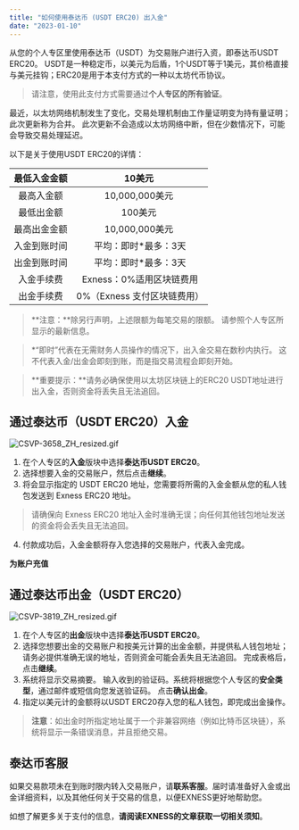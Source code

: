 ```yaml
---
title: "如何使用泰达币 (USDT ERC20) 出入金"
date: "2023-01-10"
---
```


从您的个人专区里使用泰达币（USDT）为交易账户进行入资，即泰达币USDT ERC20。 USDT是一种稳定币，以美元为后盾，1个USDT等于1美元，其价格直接与美元挂钩；ERC20是用于本支付方式的一种以太坊代币协议。

> 请注意，使用此支付方式需要通过**个人专区的所有验证**。

最近，以太坊网络机制发生了变化，交易处理机制由工作量证明变为持有量证明；此次更新称为合并。 此次更新不会造成以太坊网络中断，但在少数情况下，可能会导致交易处理延迟。

以下是关于使用USDT ERC20的详情：

| 最低入金金额 | 10美元&nbsp; |
|:------:|:----:|
| 最高入金额| 10,000,000美元&nbsp; |
| 最低出金额| 100美元&nbsp;|
| 最高出金金额 | 10,000,000美元&nbsp; |
| 入金到账时间 | 平均：即时*最多：3天|
| 出金到账时间 | 平均：即时*最多：3天|
| 入金手续费| Exness：0%适用区块链费用 |
| 出金手续费| 0%（Exness 支付区块链费用） |


> **注意：**除另行声明，上述限额为每笔交易的限额。 请参照个人专区所显示的最新信息。

> *“即时”代表在无需财务人员操作的情况下，出入金交易在数秒内执行。 这不代表入金/出金会即刻到账，而是指交易流程会即刻开始。

> **重要提示：**请务必确保使用以太坊区块链上的ERC20 USDT地址进行出入金，否则资金将丢失且无法追回。

## 通过泰达币（USDT ERC20）入金

![CSVP-3658_ZH_resized.gif](https://get.exness.help/hc/article_attachments/6814189805842)

1. 在个人专区的**入金**版块中选择**泰达币USDT ERC20**。
2. 选择想要入金的交易账户，然后点击**继续**。
3. 将会显示指定的 USDT ERC20 地址，您需要将所需的入金金额从您的私人钱包发送到 Exness ERC20 地址。

> 请确保向 Exness ERC20 地址入金时准确无误；向任何其他钱包地址发送的资金将会丢失且无法追回。

4. 付款成功后，入金金额将存入您选择的交易账户，代表入金完成。

**为账户充值**

## 通过泰达币出金（USDT ERC20）

![CSVP-3819_ZH_resized.gif](https://get.exness.help/hc/article_attachments/6814367954834)

1. 在个人专区的**出金**版块中选择**泰达币USDT ERC20**。
2. 选择您想要出金的交易账户和按美元计算的出金金额，并提供私人钱包地址；请务必提供准确无误的地址，否则资金可能会丢失且无法追回。 完成表格后，点击**继续**。
3. 系统将显示交易摘要。 输入收到的验证码。系统将根据您个人专区的**安全类型**，通过邮件或短信向您发送验证码。 点击**确认出金**。
4. 指定以美元计的金额将以USDT ERC20存入您的私人钱包，即完成出金操作。

> **注意**：如出金时所指定地址属于一个非兼容网络（例如比特币区块链），系统将显示一条错误消息，并且拒绝交易。

## 泰达币客服

如果交易款项未在到账时限内转入交易账户，请**联系客服**。届时请准备好入金或出金详细资料，以及其他任何关于交易的信息，以便EXNESS更好地帮助您。

如想了解更多关于支付的信息，**请阅读EXNESS的文章获取一切相关须知**。
